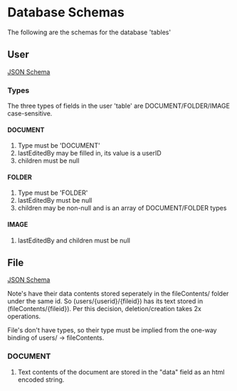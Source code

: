 # Database Schemas
The following are the schemas for the database 'tables'

## User
[JSON Schema](../../documentation/user.schema.json)

### Types
The three types of fields in the user 'table' are DOCUMENT/FOLDER/IMAGE case-sensitive.

#### DOCUMENT
1. Type must be 'DOCUMENT'
2. lastEditedBy may be filled in, its value is a userID
3. children must be null

#### FOLDER
1. Type must be 'FOLDER'
2. lastEditedBy must be null
3. children may be non-null and is an array of DOCUMENT/FOLDER types

#### IMAGE
1. lastEditedBy and children must be null

## File
[JSON Schema](file.schema.json)

Note's have their data contents stored seperately in the fileContents/ folder under the same id. So (users/{userid}/{fileid}) has its text stored in (fileContents/{fileid}). Per this decision, deletion/creation takes 2x operations.

File's don't have types, so their type must be implied from the one-way binding of users/ -> fileContents.

### DOCUMENT
1. Text contents of the document are stored in the "data" field as an html encoded string.
